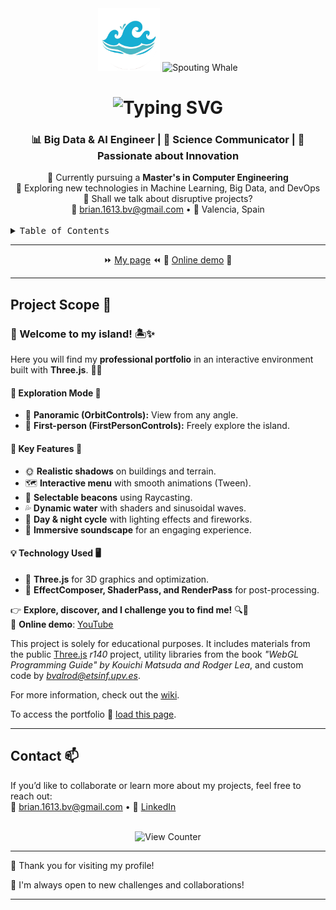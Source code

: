 <div align="center">
  <img height="100" alt="Personal Logo" src="icon2.png">
  <img src="https://raw.githubusercontent.com/Tarikul-Islam-Anik/Animated-Fluent-Emojis/master/Emojis/Animals/Spouting%20Whale.png" alt="Spouting Whale" width="100" height="100" />
</div>

<h1 align="center">
  <img src="https://readme-typing-svg.herokuapp.com/?font=Righteous&size=35&center=true&vCenter=true&width=600&height=70&duration=4000&lines=Hello,+I+am+Brian+Valiente+Ródenas;+Computer+engineer+in+IA+and+ML" alt="Typing SVG" />
</h1>

<h3 align="center">📊 Big Data & AI Engineer | 🧪 Science Communicator | 🚀 Passionate about Innovation</h3>

<div align="center">
  🔭 Currently pursuing a <strong>Master's in Computer Engineering</strong>  
  <br>
  🌱 Exploring new technologies in Machine Learning, Big Data, and DevOps  
  <br>
  💬 Shall we talk about disruptive projects?  
  <br>
  📧 <a href="mailto:brian.1613.bv@gmail.com">brian.1613.bv@gmail.com</a> • 📍 Valencia, Spain
</div>

<br>

<details>
  <summary><kbd>Table of Contents</kbd></summary>
  <ul>
    <li><a href="#project-scope-">Project Scope</a></li>
    <li><a href="#contact-">Contact</a></li>
  </ul>
</details>

---

<div align="center"> 
  
  ⏩ [My page](http://brivaro.github.io) ⏪ 
  🔴 [Online demo](https://www.youtube.com/watch?v=epTsSGTRUi8) 🔴
  
</div>

---

## Project Scope 🧩  

### 🌴 Welcome to my island! 🏝️✨  

Here you will find my **professional portfolio** in an interactive environment built with **Three.js**. 🚀🌊  

#### 🔹 Exploration Mode 👀  
- 📌 **Panoramic (OrbitControls):** View from any angle.  
- 📌 **First-person (FirstPersonControls):** Freely explore the island.  

#### 🔹 Key Features 🎨  
- 🌞 **Realistic shadows** on buildings and terrain.  
- 🗺️ **Interactive menu** with smooth animations (Tween).  
- 📍 **Selectable beacons** using Raycasting.  
- 💦 **Dynamic water** with shaders and sinusoidal waves.  
- 🎇 **Day & night cycle** with lighting effects and fireworks.  
- 🎼 **Immersive soundscape** for an engaging experience.  

#### 💡 Technology Used 🖥️  
- 🚀 **Three.js** for 3D graphics and optimization.  
- 🔷 **EffectComposer, ShaderPass, and RenderPass** for post-processing.  

👉 **Explore, discover, and I challenge you to find me!** 🔍🤔  
🎥 **Online demo**: [YouTube](https://www.youtube.com/watch?v=epTsSGTRUi8)  

This project is solely for educational purposes. It includes materials from the public [Three.js](http://threejs.org) *r140* project, utility libraries from the book *"WebGL Programming Guide" by Kouichi Matsuda and Rodger Lea*, and custom code by *<bvalrod@etsinf.upv.es>*.  

For more information, check out the [wiki](https://github.com/RobVivo/RobVivo.github.io/wiki/INSTRUCCIONES-B%C3%81SICAS).  

To access the portfolio 💼 [load this page](http://brivaro.github.io).  

---

## Contact 📫  

If you’d like to collaborate or learn more about my projects, feel free to reach out:    
📧 [brian.1613.bv@gmail.com](mailto:brian.1613.bv@gmail.com) • 📱 [LinkedIn](https://linkedin.com/in/brian-valiente-rodenas)

<br>

<div align="center">
  <img src="https://visitor-badge.laobi.icu/badge?page_id=BrianValiente.BrianValiente" alt="View Counter" />
</div>

---

🌴 Thank you for visiting my profile!  

💬 I'm always open to new challenges and collaborations!  

---
